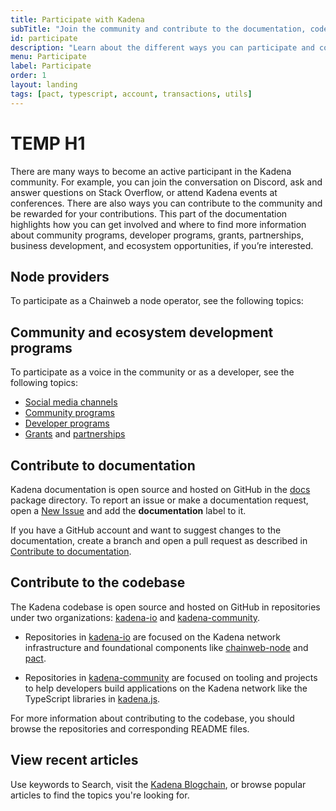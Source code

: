 ```yaml
---
title: Participate with Kadena
subTitle: "Join the community and contribute to the documentation, code base, and ecosystem"
id: participate
description: "Learn about the different ways you can participate and contribute as a member of the Kadena community."
menu: Participate
label: Participate
order: 1
layout: landing
tags: [pact, typescript, account, transactions, utils]
---
```


# TEMP H1

There are many ways to become an active participant in the Kadena community.
For example, you can join the conversation on Discord, ask and answer questions on Stack Overflow, or attend Kadena events at conferences. 
There are also ways you can contribute to the community and be rewarded for your contributions. 
This part of the documentation highlights how you can get involved and where to find more information about community programs, developer programs, grants, partnerships, business development, and ecosystem opportunities, if you’re interested. 

## Node providers

To participate as a Chainweb a node operator, see the following topics:

## Community and ecosystem development programs

To participate as a voice in the community or as a developer, see the following topics:

- [Social media channels](https://www.kadena.io/community)
- [Community programs](/participate/community)
- [Developer programs](/participate/developer)
- [Grants](https://www.kadena.io/grants) and [partnerships](https://www.kadena.io/ecosystem)

## Contribute to documentation

Kadena documentation is open source and hosted on GitHub in the [docs](https://github.com/kadena-community/kadena.js/tree/main/packages/apps/docs) package directory.
To report an issue or make a documentation request, open a [New Issue](https://github.com/kadena-community/kadena.js/issues) and add the **documentation** label to it.

If you have a GitHub account and want to suggest changes to the documentation, create a branch and open a pull request as described in [Contribute to documentation](/participate/docs).

## Contribute to the codebase

The Kadena codebase is open source and hosted on GitHub in repositories under two organizations: [kadena-io](https://github.com/kadena-io) and [kadena-community](https://github.com/kadena-community).

- Repositories in [kadena-io](https://github.com/kadena-io) are focused on the Kadena network infrastructure and foundational components like [chainweb-node](https://github.com/kadena-io/chainweb-node) and [pact](https://github.com/kadena-io/pact).

- Repositories in [kadena-community](https://github.com/kadena-community) are focused on tooling and projects to help developers build applications on the Kadena network like the TypeScript libraries in [kadena.js](https://github.com/kadena-community/kadena.js).

For more information about contributing to the codebase, you should browse the repositories and corresponding README files.

## View recent articles

Use keywords to Search, visit the [Kadena Blogchain](https://www.kadena.io/blog), or browse popular articles to find the topics you're looking for.